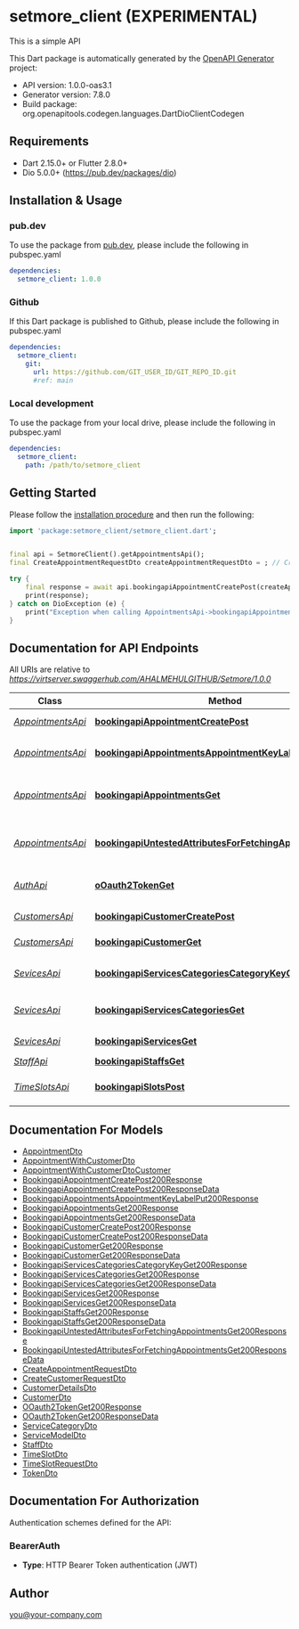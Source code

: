 # setmore_client (EXPERIMENTAL)
This is a simple API

This Dart package is automatically generated by the [OpenAPI Generator](https://openapi-generator.tech) project:

- API version: 1.0.0-oas3.1
- Generator version: 7.8.0
- Build package: org.openapitools.codegen.languages.DartDioClientCodegen

## Requirements

* Dart 2.15.0+ or Flutter 2.8.0+
* Dio 5.0.0+ (https://pub.dev/packages/dio)

## Installation & Usage

### pub.dev
To use the package from [pub.dev](https://pub.dev), please include the following in pubspec.yaml
```yaml
dependencies:
  setmore_client: 1.0.0
```

### Github
If this Dart package is published to Github, please include the following in pubspec.yaml
```yaml
dependencies:
  setmore_client:
    git:
      url: https://github.com/GIT_USER_ID/GIT_REPO_ID.git
      #ref: main
```

### Local development
To use the package from your local drive, please include the following in pubspec.yaml
```yaml
dependencies:
  setmore_client:
    path: /path/to/setmore_client
```

## Getting Started

Please follow the [installation procedure](#installation--usage) and then run the following:

```dart
import 'package:setmore_client/setmore_client.dart';


final api = SetmoreClient().getAppointmentsApi();
final CreateAppointmentRequestDto createAppointmentRequestDto = ; // CreateAppointmentRequestDto | 

try {
    final response = await api.bookingapiAppointmentCreatePost(createAppointmentRequestDto);
    print(response);
} catch on DioException (e) {
    print("Exception when calling AppointmentsApi->bookingapiAppointmentCreatePost: $e\n");
}

```

## Documentation for API Endpoints

All URIs are relative to *https://virtserver.swaggerhub.com/AHALMEHULGITHUB/Setmore/1.0.0*

Class | Method | HTTP request | Description
------------ | ------------- | ------------- | -------------
[*AppointmentsApi*](doc/AppointmentsApi.md) | [**bookingapiAppointmentCreatePost**](doc/AppointmentsApi.md#bookingapiappointmentcreatepost) | **POST** /bookingapi/appointment/create | Create an appointment
[*AppointmentsApi*](doc/AppointmentsApi.md) | [**bookingapiAppointmentsAppointmentKeyLabelPut**](doc/AppointmentsApi.md#bookingapiappointmentsappointmentkeylabelput) | **PUT** /bookingapi/appointments/{appointmentKey}/label | Update an appointment label
[*AppointmentsApi*](doc/AppointmentsApi.md) | [**bookingapiAppointmentsGet**](doc/AppointmentsApi.md#bookingapiappointmentsget) | **GET** /bookingapi/appointments | Fetch appointments by date range
[*AppointmentsApi*](doc/AppointmentsApi.md) | [**bookingapiUntestedAttributesForFetchingAppointmentsGet**](doc/AppointmentsApi.md#bookingapiuntestedattributesforfetchingappointmentsget) | **GET** /bookingapi/untested-attributes-for-fetching-appointments | Fetch appointments by date range
[*AuthApi*](doc/AuthApi.md) | [**oOauth2TokenGet**](doc/AuthApi.md#ooauth2tokenget) | **GET** /o/oauth2/token | Swap refresh token for access token
[*CustomersApi*](doc/CustomersApi.md) | [**bookingapiCustomerCreatePost**](doc/CustomersApi.md#bookingapicustomercreatepost) | **POST** /bookingapi/customer/create | Create a customer
[*CustomersApi*](doc/CustomersApi.md) | [**bookingapiCustomerGet**](doc/CustomersApi.md#bookingapicustomerget) | **GET** /bookingapi/customer | Get customer details
[*SevicesApi*](doc/SevicesApi.md) | [**bookingapiServicesCategoriesCategoryKeyGet**](doc/SevicesApi.md#bookingapiservicescategoriescategorykeyget) | **GET** /bookingapi/services/categories/{categoryKey} | Fetch Service by Category Key
[*SevicesApi*](doc/SevicesApi.md) | [**bookingapiServicesCategoriesGet**](doc/SevicesApi.md#bookingapiservicescategoriesget) | **GET** /bookingapi/services/categories | Fetch Service Categories
[*SevicesApi*](doc/SevicesApi.md) | [**bookingapiServicesGet**](doc/SevicesApi.md#bookingapiservicesget) | **GET** /bookingapi/services | Fetch all services
[*StaffApi*](doc/StaffApi.md) | [**bookingapiStaffsGet**](doc/StaffApi.md#bookingapistaffsget) | **GET** /bookingapi/staffs | Fetch all staff
[*TimeSlotsApi*](doc/TimeSlotsApi.md) | [**bookingapiSlotsPost**](doc/TimeSlotsApi.md#bookingapislotspost) | **POST** /bookingapi/slots | Get all available time slots


## Documentation For Models

 - [AppointmentDto](doc/AppointmentDto.md)
 - [AppointmentWithCustomerDto](doc/AppointmentWithCustomerDto.md)
 - [AppointmentWithCustomerDtoCustomer](doc/AppointmentWithCustomerDtoCustomer.md)
 - [BookingapiAppointmentCreatePost200Response](doc/BookingapiAppointmentCreatePost200Response.md)
 - [BookingapiAppointmentCreatePost200ResponseData](doc/BookingapiAppointmentCreatePost200ResponseData.md)
 - [BookingapiAppointmentsAppointmentKeyLabelPut200Response](doc/BookingapiAppointmentsAppointmentKeyLabelPut200Response.md)
 - [BookingapiAppointmentsGet200Response](doc/BookingapiAppointmentsGet200Response.md)
 - [BookingapiAppointmentsGet200ResponseData](doc/BookingapiAppointmentsGet200ResponseData.md)
 - [BookingapiCustomerCreatePost200Response](doc/BookingapiCustomerCreatePost200Response.md)
 - [BookingapiCustomerCreatePost200ResponseData](doc/BookingapiCustomerCreatePost200ResponseData.md)
 - [BookingapiCustomerGet200Response](doc/BookingapiCustomerGet200Response.md)
 - [BookingapiCustomerGet200ResponseData](doc/BookingapiCustomerGet200ResponseData.md)
 - [BookingapiServicesCategoriesCategoryKeyGet200Response](doc/BookingapiServicesCategoriesCategoryKeyGet200Response.md)
 - [BookingapiServicesCategoriesGet200Response](doc/BookingapiServicesCategoriesGet200Response.md)
 - [BookingapiServicesCategoriesGet200ResponseData](doc/BookingapiServicesCategoriesGet200ResponseData.md)
 - [BookingapiServicesGet200Response](doc/BookingapiServicesGet200Response.md)
 - [BookingapiServicesGet200ResponseData](doc/BookingapiServicesGet200ResponseData.md)
 - [BookingapiStaffsGet200Response](doc/BookingapiStaffsGet200Response.md)
 - [BookingapiStaffsGet200ResponseData](doc/BookingapiStaffsGet200ResponseData.md)
 - [BookingapiUntestedAttributesForFetchingAppointmentsGet200Response](doc/BookingapiUntestedAttributesForFetchingAppointmentsGet200Response.md)
 - [BookingapiUntestedAttributesForFetchingAppointmentsGet200ResponseData](doc/BookingapiUntestedAttributesForFetchingAppointmentsGet200ResponseData.md)
 - [CreateAppointmentRequestDto](doc/CreateAppointmentRequestDto.md)
 - [CreateCustomerRequestDto](doc/CreateCustomerRequestDto.md)
 - [CustomerDetailsDto](doc/CustomerDetailsDto.md)
 - [CustomerDto](doc/CustomerDto.md)
 - [OOauth2TokenGet200Response](doc/OOauth2TokenGet200Response.md)
 - [OOauth2TokenGet200ResponseData](doc/OOauth2TokenGet200ResponseData.md)
 - [ServiceCategoryDto](doc/ServiceCategoryDto.md)
 - [ServiceModelDto](doc/ServiceModelDto.md)
 - [StaffDto](doc/StaffDto.md)
 - [TimeSlotDto](doc/TimeSlotDto.md)
 - [TimeSlotRequestDto](doc/TimeSlotRequestDto.md)
 - [TokenDto](doc/TokenDto.md)


## Documentation For Authorization


Authentication schemes defined for the API:
### BearerAuth

- **Type**: HTTP Bearer Token authentication (JWT)


## Author

you@your-company.com

